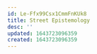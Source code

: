```yaml
---
id: Le-Ffx99Csx1CmmFnKUk8
title: Street Epistemology
desc: ''
updated: 1643723096359
created: 1643723096359
---
```


